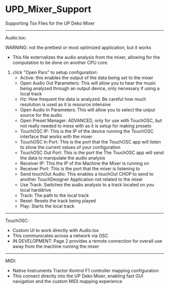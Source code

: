 # UPD_Mixer_Support
 Supporting Tox Files for the UP Deko Mixer

 -------------------------------------------------------------------------
 Audio.tox:

 WARNING: not the prettiest or most optimized application, but it works

 - This file externalizes the audio analysis from the mixer, allowing for the computation to be done on another CPU core.

 1) click "Open Pars" to setup configuration:
    - Active: this enables the output of the data being set to the mixer
    - Open Audio Out Parameters: This will allow you to hear the music being analyzed through an output device, only necessary if using a local track
    - Hz: How frequent the data is analyzed. Be careful how much resolution is used as it is resource intensive
    - Open Audio In Parameters: This will allow you to select the unput source for the audio
    - Open Preset Manager: ADVANCED, only for use with TouchOSC, but not really needed to mess with as it is setup for making presets
    - TouchOSC IP: This is the IP of the device running the TouchOSC interface that works with the mixer
    - TouchOSC In Port: This is the port that the TouchOSC app will listen to show the current values of your configuration
    - TouchOSC Out Port: This is the port the The TouchOSC app will send the data to manipulate the audio analysis
    - Receiver IP: This the IP of the Machine the Mixer is running on
    - Receiver Port: This is the port that the mixer is listening to
    - Send touchOut Audio: This enables a touchOut CHOP to send to another TouchDesigner Application not related to the mixer
    - Use Track: Switches the audio analysis to a track located on you local harddrive
    - Track: The path to the local track
    - Reset: Resets the track being played
    - Play: Starts the local track


 ------------------------------------------------------------------------

TouchOSC:

- Custom UI to work directly with Audio.tox
- This communicates across a network via OSC
- IN DEVELOPMENT: Page 2 provides a remote connection for overall use away from the machine running the mixer
-------------------------------------------------------------------------

MIDI:

- Native Instruments Tractor Kontrol F1 controller mapping configuration
- This connect directly into the UP Deko Mixer, enabling fast GUI navigation and the custom MIDI mapping experience


